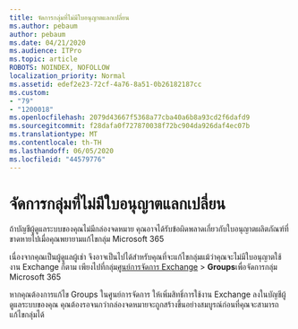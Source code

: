 ```yaml
---
title: จัดการกลุ่มที่ไม่มีใบอนุญาตแลกเปลี่ยน
ms.author: pebaum
author: pebaum
ms.date: 04/21/2020
ms.audience: ITPro
ms.topic: article
ROBOTS: NOINDEX, NOFOLLOW
localization_priority: Normal
ms.assetid: edef2e23-72cf-4a76-8a51-0b26182187cc
ms.custom:
- "79"
- "1200018"
ms.openlocfilehash: 2079d43667f5368a77cba40a6b8a93cd2f6dafd9
ms.sourcegitcommit: f28dafa0f727870038f72bc904da926daf4ec07b
ms.translationtype: MT
ms.contentlocale: th-TH
ms.lasthandoff: 06/05/2020
ms.locfileid: "44579776"
---
```

# <a name="manage-a-group-without-an-exchange-license"></a>จัดการกลุ่มที่ไม่มีใบอนุญาตแลกเปลี่ยน

ถ้าบัญชีผู้ดูแลระบบของคุณไม่มีกล่องจดหมาย คุณอาจได้รับข้อผิดพลาดเกี่ยวกับใบอนุญาตผลิตภัณฑ์ที่ขาดหายไปเมื่อคุณพยายามแก้ไขกลุ่ม Microsoft 365
  
เนื่องจากคุณเป็นผู้ดูแลผู้เช่า จึงอาจเป็นไปได้สําหรับคุณที่จะแก้ไขกลุ่มแม้ว่าคุณจะไม่มีใบอนุญาตใช้งาน Exchange ก็ตาม เพียงไปที่กลุ่ม[ศูนย์การจัดการ Exchange](https://outlook.office365.com/ecp.aspx) \> **Groups**เพื่อจัดการกลุ่ม Microsoft 365
  
หากคุณต้องการแก้ไข Groups ในศูนย์การจัดการ ให้เพิ่มสิทธิ์การใช้งาน Exchange ลงในบัญชีผู้ดูแลระบบของคุณ คุณต้องรอจนกว่ากล่องจดหมายจะถูกสร้างขึ้นอย่างสมบูรณ์ก่อนที่คุณจะสามารถแก้ไขกลุ่มได้
  